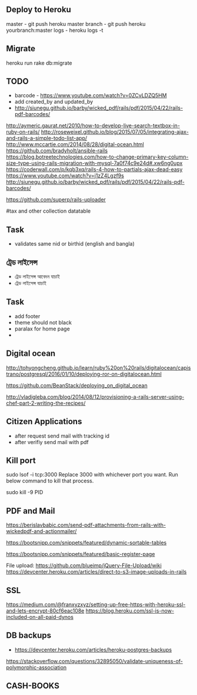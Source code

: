 
Deploy to Heroku
------------------
master - git push heroku master
branch - git push heroku yourbranch:master
logs - heroku logs -t

Migrate
-------
heroku run rake db:migrate

TODO
-----------
* barcode - https://www.youtube.com/watch?v=0ZCvLDZQ5HM
* add created_by and updated_by
* http://siunegu.github.io/barby/wicked_pdf/rails/pdf/2015/04/22/rails-pdf-barcodes/

http://aymeric.gaurat.net/2010/how-to-develop-live-search-textbox-in-ruby-on-rails/
http://roseweixel.github.io/blog/2015/07/05/integrating-ajax-and-rails-a-simple-todo-list-app/
http://www.mccartie.com/2014/08/28/digital-ocean.html
https://github.com/bradyholt/ansible-rails
https://blog.botreetechnologies.com/how-to-change-primary-key-column-size-type-using-rails-migration-with-mysql-7a0f74c9e24d#.xw6ng0upx
https://coderwall.com/p/kqb3xq/rails-4-how-to-partials-ajax-dead-easy
https://www.youtube.com/watch?v=j1zZ4Lgzf9s
http://siunegu.github.io/barby/wicked_pdf/rails/pdf/2015/04/22/rails-pdf-barcodes/

https://github.com/superp/rails-uploader

#tax and other collection datatable

Task
-----
* validates same nid or birthid (english and bangla)


ট্রেড লাইসেন্স
-----------
- ট্রেড লাইসেন্স আবেদন যাচাই
- ট্রেড লাইসেন্স যাচাই

Task
-------
 
* add footer
* theme should not black
* paralax for home page
*

Digital ocean
--------------
http://tohyongcheng.github.io/learn/ruby%20on%20rails/digitalocean/capistrano/postgresql/2016/01/10/deploying-ror-on-digitalocean.html

https://github.com/BeanStack/deploying_on_digital_ocean

http://vladigleba.com/blog/2014/08/12/provisioning-a-rails-server-using-chef-part-2-writing-the-recipes/


Citizen Applications
--------------------
* after request send mail with tracking id
* after verifiy send mail with pdf
 

Kill port
------

sudo lsof -i tcp:3000 
Replace 3000 with whichever port you want. Run below command to kill that process.

sudo kill -9 PID

PDF and Mail
------------

https://berislavbabic.com/send-pdf-attachments-from-rails-with-wickedpdf-and-actionmailer/

https://bootsnipp.com/snippets/featured/dynamic-sortable-tables

https://bootsnipp.com/snippets/featured/basic-register-page

File upload:
https://github.com/blueimp/jQuery-File-Upload/wiki
https://devcenter.heroku.com/articles/direct-to-s3-image-uploads-in-rails


SSL
---
https://medium.com/@franxyzxyz/setting-up-free-https-with-heroku-ssl-and-lets-encrypt-80cf6eac108e
https://blog.heroku.com/ssl-is-now-included-on-all-paid-dynos


DB backups
----------
* https://devcenter.heroku.com/articles/heroku-postgres-backups


https://stackoverflow.com/questions/32895050/validate-uniqueness-of-polymorphic-association

CASH-BOOKS
----------

